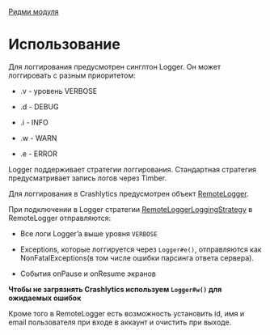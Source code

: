 [Ридми модуля](../../README.md)

# Использование

Для логгирования предусмотрен синглтон Logger. Он может логгировать
с разным приоритетом:

* .v - уровень VERBOSE

* .d - DEBUG

* .i - INFO

* .w - WARN

* .e - ERROR

Logger поддерживает стратегии логгирования. Стандартная стратегия
предусматривает запись логов через Timber.

Для логгирования в Crashlytics предусмотрен объект [RemoteLogger](../../../template/base/src/main/java/ru/surfstudio/standard/base/logger/RemoteLogger.kt).

При подключении в Logger стратегии [RemoteLoggerLoggingStrategy](../../../template/base_feature/src/main/java/ru/surfstudio/standard/application/logger/strategies/remote/RemoteLoggerLoggingStrategy.kt)
в RemoteLogger отправляются:

* Все логи Logger’a выше уровня `VERBOSE`

* Exceptions, которые логгируется через `Logger#e()`,
отправляются как NonFatalExceptions(в том числе ошибки парсинга ответа сервера).

* События onPause и onResume экранов


__Чтобы не загрязнять Crashlytics используем `Logger#w()` для ожидаемых
ошибок__

Кроме того в RemoteLogger есть возможность установить id, имя и email
пользователя при входе в аккаунт и очистить при выходе.